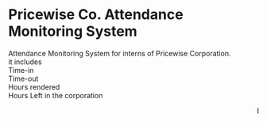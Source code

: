 # Pricewise Co. Attendance Monitoring System
Attendance Monitoring System for interns of Pricewise Corporation.
<br>it includes
  <br>Time-in
  <br>Time-out
  <br>Hours rendered
  <br>Hours Left in the corporation
 
<marquee>By. John Alsace P. Mondoñedo</marquee>
